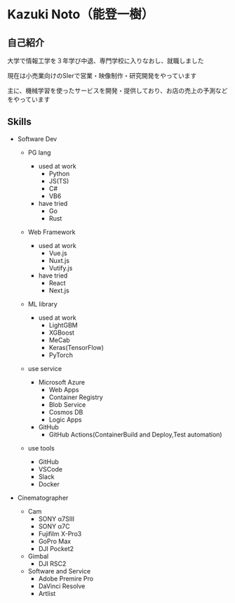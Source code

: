 # Kazuki Noto（能登一樹）

## 自己紹介

大学で情報工学を３年学び中退、専門学校に入りなおし、就職しました

現在は小売業向けのSIerで営業・映像制作・研究開発をやっています

主に、機械学習を使ったサービスを開発・提供しており、お店の売上の予測などをやっています




## Skills
- Software Dev

  - PG lang
    - used at work
      - Python
      - JS(TS)
      - C#
      - VB6
    - have tried
      - Go
      - Rust

  - Web Framework
    - used at work
      - Vue.js
      - Nuxt.js
      - Vutify.js
    - have tried
      - React
      - Next.js

  - ML library
    - used at work
      - LightGBM
      - XGBoost
      - MeCab
      - Keras(TensorFlow)
      - PyTorch

  - use service
    - Microsoft Azure
      - Web Apps
      - Container Registry
      - Blob Service
      - Cosmos DB
      - Logic Apps
    - GitHub
      - GitHub Actions(ContainerBuild and Deploy,Test automation)

  - use tools
    - GitHub
    - VSCode
    - Slack
    - Docker

- Cinematographer
  - Cam
    - SONY α7SⅢ
    - SONY α7C
    - Fujifilm X-Pro3
    - GoPro Max
    - DJI Pocket2
  - Gimbal
    - DJI RSC2
  - Software and Service
    - Adobe Premire Pro
    - DaVinci Resolve
    - Artlist
